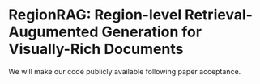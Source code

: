 # RegionRAG: Region-level Retrieval-Augumented Generation for Visually-Rich Documents
We will make our code publicly available following paper acceptance.
